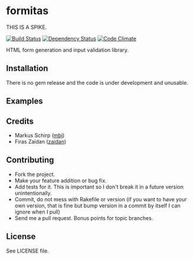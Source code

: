 formitas
========

THIS IS A SPIKE.

[![Build Status](https://secure.travis-ci.org/zaidan/formitas.png?branch=master)](http://travis-ci.org/zaidan/formitas)
[![Dependency Status](https://gemnasium.com/zaidan/formitas.png)](https://gemnasium.com/zaidan/formitas)
[![Code Climate](https://codeclimate.com/github/mbj/formitas.png)](https://codeclimate.com/github/zaidan/formitas)

HTML form generation and input validation library.

Installation
------------

There is no gem release and the code is under development and unusable.

Examples
--------

Credits
-------

* Markus Schirp ([mbj](https://github.com/mbj))
* Firas Zaidan ([zaidan](https://github.com/zaidan))

Contributing
-------------

* Fork the project.
* Make your feature addition or bug fix.
* Add tests for it. This is important so I don't break it in a
  future version unintentionally.
* Commit, do not mess with Rakefile or version
  (if you want to have your own version, that is fine but bump version in a commit by itself I can ignore when I pull)
* Send me a pull request. Bonus points for topic branches.

License
-------

See LICENSE file.
